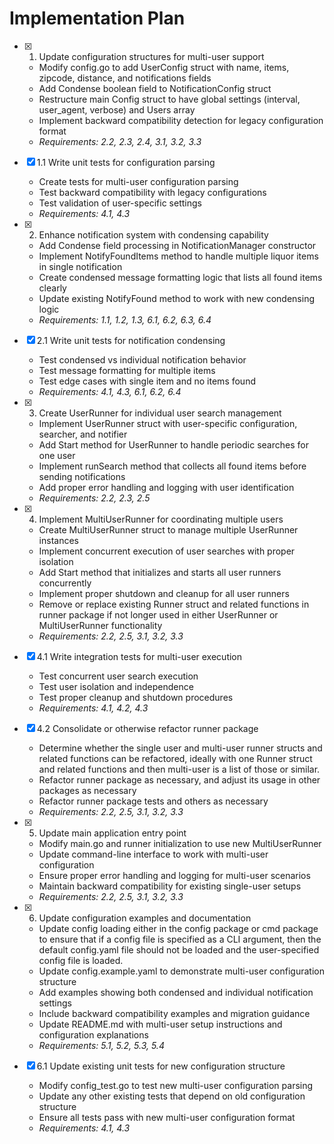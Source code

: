 # Implementation Plan

- [x] 1. Update configuration structures for multi-user support
  - Modify config.go to add UserConfig struct with name, items, zipcode, distance, and notifications fields
  - Add Condense boolean field to NotificationConfig struct
  - Restructure main Config struct to have global settings (interval, user_agent, verbose) and Users array
  - Implement backward compatibility detection for legacy configuration format
  - _Requirements: 2.2, 2.3, 2.4, 3.1, 3.2, 3.3_

- [x] 1.1 Write unit tests for configuration parsing
  - Create tests for multi-user configuration parsing
  - Test backward compatibility with legacy configurations
  - Test validation of user-specific settings
  - _Requirements: 4.1, 4.3_

- [x] 2. Enhance notification system with condensing capability
  - Add Condense field processing in NotificationManager constructor
  - Implement NotifyFoundItems method to handle multiple liquor items in single notification
  - Create condensed message formatting logic that lists all found items clearly
  - Update existing NotifyFound method to work with new condensing logic
  - _Requirements: 1.1, 1.2, 1.3, 6.1, 6.2, 6.3, 6.4_

- [x] 2.1 Write unit tests for notification condensing
  - Test condensed vs individual notification behavior
  - Test message formatting for multiple items
  - Test edge cases with single item and no items found
  - _Requirements: 4.1, 4.3, 6.1, 6.2, 6.4_

- [x] 3. Create UserRunner for individual user search management
  - Implement UserRunner struct with user-specific configuration, searcher, and notifier
  - Add Start method for UserRunner to handle periodic searches for one user
  - Implement runSearch method that collects all found items before sending notifications
  - Add proper error handling and logging with user identification
  - _Requirements: 2.2, 2.3, 2.5_

- [x] 4. Implement MultiUserRunner for coordinating multiple users
  - Create MultiUserRunner struct to manage multiple UserRunner instances
  - Implement concurrent execution of user searches with proper isolation
  - Add Start method that initializes and starts all user runners concurrently
  - Implement proper shutdown and cleanup for all user runners
  - Remove or replace existing Runner struct and related functions in runner package if not longer used in either UserRunner or MultiUserRunner functionality
  - _Requirements: 2.2, 2.5, 3.1, 3.2, 3.3_

- [x] 4.1 Write integration tests for multi-user execution
  - Test concurrent user search execution
  - Test user isolation and independence
  - Test proper cleanup and shutdown procedures
  - _Requirements: 4.1, 4.2, 4.3_

- [x] 4.2 Consolidate or otherwise refactor runner package
  - Determine whether the single user and multi-user runner structs and related functions can be refactored, ideally with one Runner struct and related functions and then multi-user is a list of those or similar.
  - Refactor runner package as necessary, and adjust its usage in other packages as necessary
  - Refactor runner package tests and others as necessary
  - _Requirements: 2.2, 2.5, 3.1, 3.2, 3.3_

- [x] 5. Update main application entry point
  - Modify main.go and runner initialization to use new MultiUserRunner
  - Update command-line interface to work with multi-user configuration
  - Ensure proper error handling and logging for multi-user scenarios
  - Maintain backward compatibility for existing single-user setups
  - _Requirements: 2.2, 2.5, 3.1, 3.2, 3.3_

- [x] 6. Update configuration examples and documentation
  - Update config loading either in the config package or cmd package to ensure that if a config file is specified as a CLI argument, then the default config.yaml file should not be loaded and the user-specified config file is loaded. 
  - Update config.example.yaml to demonstrate multi-user configuration structure
  - Add examples showing both condensed and individual notification settings
  - Include backward compatibility examples and migration guidance
  - Update README.md with multi-user setup instructions and configuration explanations
  - _Requirements: 5.1, 5.2, 5.3, 5.4_

- [x] 6.1 Update existing unit tests for new configuration structure
  - Modify config_test.go to test new multi-user configuration parsing
  - Update any other existing tests that depend on old configuration structure
  - Ensure all tests pass with new multi-user configuration format
  - _Requirements: 4.1, 4.3_